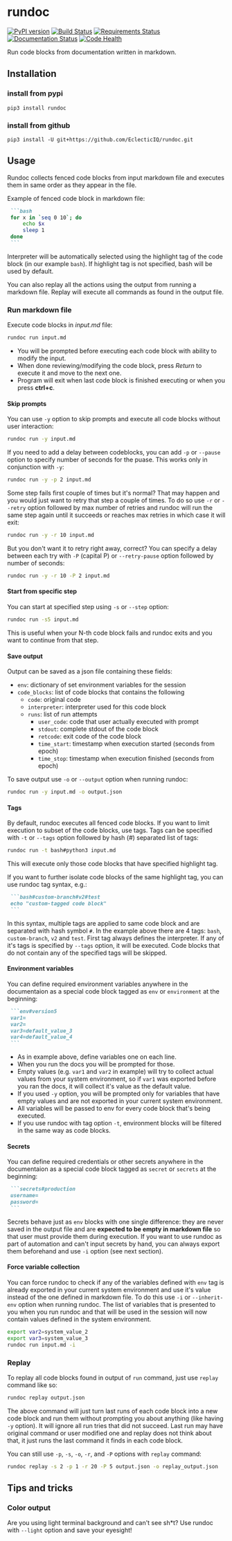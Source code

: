 rundoc
==================================================
[![PyPI version](https://badge.fury.io/py/rundoc.svg)](https://badge.fury.io/py/rundoc)
[![Build Status](https://travis-ci.org/EclecticIQ/rundoc.png)](https://travis-ci.org/EclecticIQ/rundoc)
[![Requirements Status](https://requires.io/github/EclecticIQ/rundoc/requirements.svg?branch=dev)](https://requires.io/github/EclecticIQ/rundoc/requirements/?branch=dev)
[![Documentation Status](https://readthedocs.org/projects/rundoc/badge/?version=latest)](http://rundoc.readthedocs.io/en/latest/?badge=latest)
[![Code Health](https://landscape.io/github/EclecticIQ/rundoc/master/landscape.svg?style=flat)](https://landscape.io/github/EclecticIQ/rundoc/master)

Run code blocks from documentation written in markdown.

Installation
-------------------------

### install from pypi
`pip3 install rundoc`

### install from github
`pip3 install -U git+https://github.com/EclecticIQ/rundoc.git`

Usage
-------------------------

Rundoc collects fenced code blocks from input markdown file and executes them in same order as they appear in the file.

Example of fenced code block in markdown file:

~~~markdown
 ```bash
 for x in `seq 0 10`; do
     echo $x
     sleep 1
 done
 ```
~~~

Interpreter will be automatically selected using the highlight tag of the code block (in our example `bash`). If highlight tag is not specified, bash will be used by default.

You can also replay all the actions using the output from running a markdown file. Replay will execute all commands as found in the output file.

### Run markdown file

Execute code blocks in *input.md* file:

```bash
rundoc run input.md
```

- You will be prompted before executing each code block with ability to modify the input.
- When done reviewing/modifying the code block, press *Return* to execute it and move to the next one.
- Program will exit when last code block is finished executing or when you press **ctrl+c**.

#### Skip prompts

You can use `-y` option to skip prompts and execute all code blocks without user interaction:

```bash
rundoc run -y input.md
```

If you need to add a delay between codeblocks, you can add `-p` or `--pause` option to specify number of seconds for the puase. This works only in conjunction with `-y`:

```bash
rundoc run -y -p 2 input.md
```

Some step fails first couple of times but it's normal? That may happen and you would just want to retry that step a couple of times. To do so use `-r` or `--retry` option followed by max number of retries and rundoc will run the same step again until it succeeds or reaches max retries in which case it will exit:

```bash
rundoc run -y -r 10 input.md
```

But you don't want it to retry right away, correct? You can specify a delay between each try with `-P` (capital P) or `--retry-pause` option followed by number of seconds:

```bash
rundoc run -y -r 10 -P 2 input.md
```

#### Start from specific step

You can start at specified step using `-s` or `--step` option:

```bash
rundoc run -s5 input.md
```

This is useful when your N-th code block fails and rundoc exits and you want to continue from that step.

#### Save output

Output can be saved as a json file containing these fields:

- `env`: dictionary of set environment variables for the session
- `code_blocks`: list of code blocks that contains the following
    - `code`: original code
    - `interpreter`: interpreter used for this code block
    - `runs`: list of run attempts
        - `user_code`: code that user actually executed with prompt
        - `stdout`: complete stdout of the code block
        - `retcode`: exit code of the code block
        - `time_start`: timestamp when execution started (seconds from epoch)
        - `time_stop`: timestamp when execution finished (seconds from epoch)

To save output use `-o` or `--output` option when running rundoc:

```bash
rundoc run -y input.md -o output.json
```

#### Tags

By default, rundoc executes all fenced code blocks. If you want to limit execution to subset of the code blocks, use tags. Tags can be specified with `-t` or `--tags` option followed by hash (#) separated list of tags:

```bash
rundoc run -t bash#python3 input.md
```

This will execute only those code blocks that have specified highlight tag.

If you want to further isolate code blocks of the same highlight tag, you can use rundoc tag syntax, e.g.:

~~~markdown
 ```bash#custom-branch#v2#test
 echo "custom-tagged code block"
 ```
~~~

In this syntax, multiple tags are applied to same code block and are separated with hash symbol `#`. In the example above there are 4 tags: `bash`, `custom-branch`, `v2` and `test`. First tag always defines the interpreter. If any of it's tags is specified by `--tags` option, it will be executed. Code blocks that do not contain any of the specified tags will be skipped.

#### Environment variables

You can define required environment variables anywhere in the documentaion as a special code block tagged as `env` or `environment` at the beginning:

~~~markdown
 ```env#version5
 var1=
 var2=
 var3=default_value_3
 var4=default_value_4
 ```
~~~

- As in example above, define variables one on each line.
- When you run the docs you will be prompted for those.
- Empty values (e.g. `var1` and `var2` in example) will try to collect actual values from your system environment, so if `var1` was exported before you ran the docs, it will collect it's value as the default value.
- If you used `-y` option, you will be prompted only for variables that have empty values and are not exported in your current system environment.
- All variables will be passed to env for every code block that's being executed.
- If you use rundoc with tag option `-t`, environment blocks will be filtered in the same way as code blocks.

#### Secrets

You can define required credentials or other secrets anywhere in the documentaion as a special code block tagged as `secret` or `secrets` at the beginning:

~~~markdown
 ```secrets#production
 username=
 password=
 ```
~~~

Secrets behave just as `env` blocks with one single difference: they are never saved in the output file and are **expected to be empty in markdown file** so that user must provide them during execution. If you want to use rundoc as part of automation and can't input secrets by hand, you can always export them beforehand and use `-i` option (see next section).

#### Force variable collection

You can force rundoc to check if any of the variables defined with `env` tag is already exported in your current system environment and use it's value instead of the one defined in markdown file. To do this use `-i` or `--inherit-env` option when running rundoc. The list of variables that is presented to you when you run rundoc and that will be used in the session will now contain values defined in the system environment.

```bash
export var2=system_value_2
export var3=system_value_3
rundoc run input.md -i
```

### Replay

To replay all code blocks found in output of `run` command, just use `replay` command like so:

```bash
rundoc replay output.json
```

The above command will just turn last runs of each code block into a new code block and run them without prompting you about anything (like having `-y` option). It will ignore all run tries that did not succeed. Last run may have original command or user modified one and replay does not think about that, it just runs the last command it finds in each code block.

You can still use `-p`, `-s`, `-o`, `-r`, and `-P` options with `replay` command:

```bash
rundoc replay -s 2 -p 1 -r 20 -P 5 output.json -o replay_output.json
```

Tips and tricks
-------------------------

### Color output

Are you using light terminal background and can't see sh\*t? Use rundoc with `--light` option and save your eyesight!


